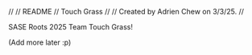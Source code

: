 //
//  README
//  Touch Grass
//
//  Created by Adrien Chew on 3/3/25.
//

SASE Roots 2025
Team Touch Grass!

(Add more later :p)
